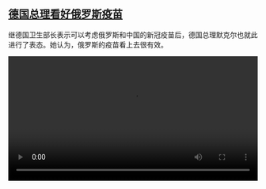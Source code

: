 <!--1612454056000-->
[德国总理看好俄罗斯疫苗](https://www.dw.com/zh/%E5%BE%B7%E5%9B%BD%E6%80%BB%E7%90%86%E7%9C%8B%E5%A5%BD%E4%BF%84%E7%BD%97%E6%96%AF%E7%96%AB%E8%8B%97/a-56458233)
------

<p>继德国卫生部长表示可以考虑俄罗斯和中国的新冠疫苗后，德国总理默克尔也就此进行了表态。她认为，俄罗斯的疫苗看上去很有效。 </small></p><video src="https://tvdownloaddw-a.akamaihd.net/dwtv_video/flv/vdt_zh/2021/bchi210204_001_2beafmerkelsputnik_sd_sor.mp4" controls style="width:100%"></video>

